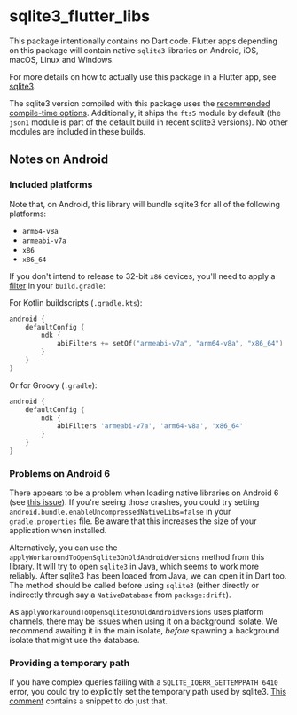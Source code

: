 # sqlite3_flutter_libs

This package intentionally contains no Dart code. Flutter apps depending on this package will
contain native `sqlite3` libraries on Android, iOS, macOS, Linux and Windows.

For more details on how to actually use this package in a Flutter app, see
[sqlite3](https://pub.dev/packages/sqlite3).

The sqlite3 version compiled with this package uses the
[recommended compile-time options](https://www.sqlite.org/compile.html#recommended_compile_time_options).
Additionally, it ships the `fts5` module by default (the `json1` module is part
of the default build in recent sqlite3 versions).
No other modules are included in these builds.

## Notes on Android

### Included platforms

Note that, on Android, this library will bundle sqlite3 for all of the following platforms:

- `arm64-v8a`
- `armeabi-v7a`
- `x86`
- `x86_64`

If you don't intend to release to 32-bit `x86` devices, you'll need to apply a
[filter](https://developer.android.com/ndk/guides/abis#gc) in your `build.gradle`:

For Kotlin buildscripts (`.gradle.kts`):

```Kotlin
android {
    defaultConfig {
        ndk {
            abiFilters += setOf("armeabi-v7a", "arm64-v8a", "x86_64")
        }
    }
}
```

Or for Groovy (`.gradle`):

```gradle
android {
    defaultConfig {
        ndk {
            abiFilters 'armeabi-v7a', 'arm64-v8a', 'x86_64'
        }
    }
}
```

### Problems on Android 6

There appears to be a problem when loading native libraries on Android 6 (see [this issue](https://github.com/simolus3/moor/issues/895#issuecomment-720195005)).
If you're seeing those crashes, you could try setting `android.bundle.enableUncompressedNativeLibs=false` in your `gradle.properties`
file. Be aware that this increases the size of your application when installed.

Alternatively, you can use the `applyWorkaroundToOpenSqlite3OnOldAndroidVersions` method from this library.
It will try to open `sqlite3` in Java, which seems to work more reliably. After sqlite3 has been loaded from Java,
we can open it in Dart too.
The method should be called before using `sqlite3` (either directly or indirectly through say a `NativeDatabase` from `package:drift`).

As `applyWorkaroundToOpenSqlite3OnOldAndroidVersions` uses platform channels, there may be issues when using it on a background isolate.
We recommend awaiting it in the main isolate, _before_ spawning a background isolate that might use the database.

### Providing a temporary path

If you have complex queries failing with a `SQLITE_IOERR_GETTEMPPATH 6410` error, you could try to explicitly set the
temporary path used by sqlite3. [This comment](https://github.com/simolus3/moor/issues/876#issuecomment-710013503) contains a snippet
to do just that.
